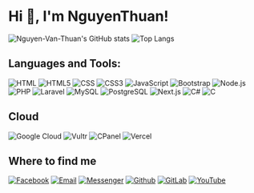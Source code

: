# Hi 👋, I'm NguyenThuan!

![Nguyen-Van-Thuan's GitHub stats](https://github-readme-stats.vercel.app/api?username=Nguyen-Van-Thuan&bg_color=30,e96443,904e95&title_color=fff&text_color=fff&icon_color=fff&hide_border=false&include_all_commits=false&count_private=true&show_icons=true) ![Top Langs](https://github-readme-stats.vercel.app/api/top-langs/?username=Nguyen-Van-Thuan&bg_color=30,e96443,904e95&title_color=fff&text_color=fff&icon_color=fff&layout=compact&langs_count=8)

## Languages and Tools:
![HTML](https://img.shields.io/badge/HTML-239120?logo=html5&logoColor=white)
![HTML5](https://img.shields.io/badge/HTML5-E34F26?logo=html5&logoColor=white)
![CSS](https://img.shields.io/badge/CSS-239120?logo=css3&logoColor=white)
![CSS3](https://img.shields.io/badge/CSS3-1572B6?logo=css3&logoColor=white)
![JavaScript](https://img.shields.io/badge/JavaScript-F7DF1E?logo=javascript&logoColor=black)
![Bootstrap](https://img.shields.io/badge/Bootstrap-563D7C?logo=bootstrap&logoColor=white)
![Node.js](https://img.shields.io/badge/Node.js-43853D?logo=node.js&logoColor=white)
![PHP](https://img.shields.io/badge/PHP-777BB4?logo=php&logoColor=white)
![Laravel](https://img.shields.io/badge/Laravel-FF2D20?logo=laravel&logoColor=white)
![MySQL](https://img.shields.io/badge/MySQL-00000F?logo=mysql&logoColor=white)
![PostgreSQL](https://img.shields.io/badge/PostgreSQL-316192?logo=postgresql&logoColor=white)
![Next.js](https://img.shields.io/badge/Next.js-000000?logo=next.js&logoColor=white)
![C#](https://img.shields.io/badge/C%23-239120?logo=c-sharp&logoColor=white)
![C](https://img.shields.io/badge/C-00599C?logo=c&logoColor=white)



## Cloud

![Google Cloud](https://img.shields.io/badge/Google_Cloud-4285F4?logo=google-cloud&logoColor=white)
![Vultr](https://img.shields.io/badge/Vultr-007BFC?logo=vultr&logoColor=white)
![CPanel](https://img.shields.io/badge/cPanel-FF6C2C?logo=cpanel&logoColor=white)
![Vercel](https://img.shields.io/badge/Vercel-000000?logo=vercel&logoColor=white)



## Where to find me
[![Facebook](https://img.shields.io/badge/Facebook-1877F2?logo=Facebook&logoColor=white)](#)
[![Email](https://img.shields.io/badge/Gmail-D14836?logo=gmail&logoColor=white)](mailto:#)
[![Messenger](https://img.shields.io/badge/Messenger-00B2FF?logo=messenger&logoColor=white)](#)
[![Github](https://img.shields.io/badge/GitHub-100000?logo=github&logoColor=white)](#)
[![GitLab](https://img.shields.io/badge/GitLab-330F63?logo=github&logoColor=white)](#)
[![YouTube](https://img.shields.io/badge/YouTube-FF0000?logo=youtube&logoColor=white)](#)
